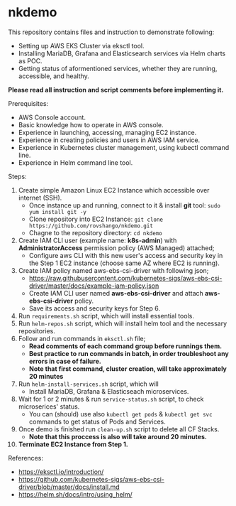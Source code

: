 # nkdemo
This repository contains files and instruction to demonstrate following:
- Setting up AWS EKS Cluster via eksctl tool.
- Installing MariaDB, Grafana and Elasticsearch services via Helm charts as POC.
- Getting status of aformentioned services, whether they are running, accessible, and healthy.

**Please read all instruction and script comments before implementing it.**

Prerequisites:

- AWS Console account.
- Basic knowledge how to operate in AWS console.
- Experience in launching, accessing, managing EC2 instance.
- Experience in creating policies and users in AWS IAM service.
- Experience in Kubernetes cluster management, using kubectl command line.
- Experience in Helm command line tool.

Steps:

1. Create simple Amazon Linux EC2 Instance which accessible over internet (SSH).
    - Once instance up and running, connect to it & install **git** tool: `sudo yum install git -y`
    - Clone repository into EC2 Instance: `git clone https://github.com/rovshango/nkdemo.git`
    - Chagne to the repository directory: `cd nkdemo`
2. Create IAM CLI user (example name: **k8s-admin**) with **AdministratorAccess** permission policy (AWS Managed) attached;
    - Configure aws CLI with this new user's access and security key in the Step 1 EC2 instance (choose same AZ where EC2 is running).
3. Create IAM policy named aws-ebs-csi-driver with following json;
    - https://raw.githubusercontent.com/kubernetes-sigs/aws-ebs-csi-driver/master/docs/example-iam-policy.json
    - Create IAM CLI user named **aws-ebs-csi-driver** and attach **aws-ebs-csi-driver** policy.
    - Save its access and security keys for Step 6.
4. Run `requirements.sh` script, which will install essential tools.
5. Run `helm-repos.sh` script, which will install helm tool and the necessary repositories.
6. Follow and run commands in `eksctl.sh` file;
    - **Read comments of each command group before runnings them.**
    - **Best practice to run commands in batch, in order troubleshoot any errors in case of failure.**
    - **Note that first command, cluster creation, will take approximately 20 minutes**
7. Run `helm-install-services.sh` script, which will
    - Install MariaDB, Grafana & Elasticseach microservices.
8. Wait for 1 or 2 minutes & run `service-status.sh` script, to check microserices' status.
    - You can (should) use also `kubectl get pods` & `kubectl get svc` commands to get status of Pods and Services.
9. Once demo is finished run `clean-up.sh` script to delete all CF Stacks.
    - **Note that this proccess is also will take around 20 minutes.**
10. **Terminate EC2 Instance from Step 1.**

References:
- https://eksctl.io/introduction/
- https://github.com/kubernetes-sigs/aws-ebs-csi-driver/blob/master/docs/install.md
- https://helm.sh/docs/intro/using_helm/